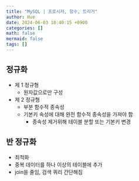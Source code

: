 ```yaml
---
title: "MySQL | 프로시저, 함수, 트리거"
author: Hve
date: 2024-06-03 18:40:15 +0900
categories: []
math: false
mermaid: false
tags: []
---
```



## 정규화

- 제 1 정규형
    - 원자값으로만 구성
- 제 2 정규형
    - 부분 함수적 종속성
    - 기본키 속성에 대해 완전 함수적 종속성을 가져야 함
        - 종속성 제거위해 테이블 분할 또는 기본키 변경

## 반 정규화

- 최적화
- 중복 데이터를 하나 이상의 테이블에 추가
- join을 줄임, 검색 쿼리 간단해짐
